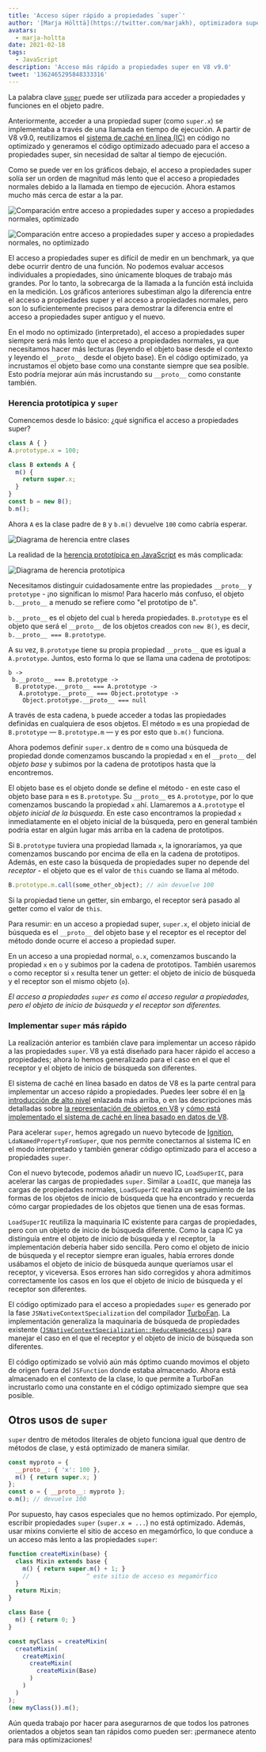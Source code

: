 ```yaml
---
title: 'Acceso súper rápido a propiedades `super`'
author: '[Marja Hölttä](https://twitter.com/marjakh), optimizadora super'
avatars:
  - marja-holtta
date: 2021-02-18
tags:
  - JavaScript
description: 'Acceso más rápido a propiedades super en V8 v9.0'
tweet: '1362465295848333316'
---
```


La palabra clave [`super`](https://developer.mozilla.org/en-US/docs/Web/JavaScript/Reference/Operators/super) puede ser utilizada para acceder a propiedades y funciones en el objeto padre.

Anteriormente, acceder a una propiedad super (como `super.x`) se implementaba a través de una llamada en tiempo de ejecución. A partir de V8 v9.0, reutilizamos el [sistema de caché en línea (IC)](https://mathiasbynens.be/notes/shapes-ics) en código no optimizado y generamos el código optimizado adecuado para el acceso a propiedades super, sin necesidad de saltar al tiempo de ejecución.

<!--truncate-->
Como se puede ver en los gráficos debajo, el acceso a propiedades super solía ser un orden de magnitud más lento que el acceso a propiedades normales debido a la llamada en tiempo de ejecución. Ahora estamos mucho más cerca de estar a la par.

![Comparación entre acceso a propiedades super y acceso a propiedades normales, optimizado](/_img/fast-super/super-opt.svg)

![Comparación entre acceso a propiedades super y acceso a propiedades normales, no optimizado](/_img/fast-super/super-no-opt.svg)

El acceso a propiedades super es difícil de medir en un benchmark, ya que debe ocurrir dentro de una función. No podemos evaluar accesos individuales a propiedades, sino únicamente bloques de trabajo más grandes. Por lo tanto, la sobrecarga de la llamada a la función está incluida en la medición. Los gráficos anteriores subestiman algo la diferencia entre el acceso a propiedades super y el acceso a propiedades normales, pero son lo suficientemente precisos para demostrar la diferencia entre el acceso a propiedades super antiguo y el nuevo.

En el modo no optimizado (interpretado), el acceso a propiedades super siempre será más lento que el acceso a propiedades normales, ya que necesitamos hacer más lecturas (leyendo el objeto base desde el contexto y leyendo el `__proto__` desde el objeto base). En el código optimizado, ya incrustamos el objeto base como una constante siempre que sea posible. Esto podría mejorar aún más incrustando su `__proto__` como constante también.

### Herencia prototípica y `super`

Comencemos desde lo básico: ¿qué significa el acceso a propiedades super?

```javascript
class A { }
A.prototype.x = 100;

class B extends A {
  m() {
    return super.x;
  }
}
const b = new B();
b.m();
```

Ahora `A` es la clase padre de `B` y `b.m()` devuelve `100` como cabría esperar.

![Diagrama de herencia entre clases](/_img/fast-super/inheritance-1.svg)

La realidad de la [herencia prototípica en JavaScript](https://developer.mozilla.org/en-US/docs/Web/JavaScript/Inheritance_and_the_prototype_chain) es más complicada:

![Diagrama de herencia prototípica](/_img/fast-super/inheritance-2.svg)

Necesitamos distinguir cuidadosamente entre las propiedades `__proto__` y `prototype` - ¡no significan lo mismo! Para hacerlo más confuso, el objeto `b.__proto__` a menudo se refiere como "el prototipo de `b`".

`b.__proto__` es el objeto del cual `b` hereda propiedades. `B.prototype` es el objeto que será el `__proto__` de los objetos creados con `new B()`, es decir, `b.__proto__ === B.prototype`.

A su vez, `B.prototype` tiene su propia propiedad `__proto__` que es igual a `A.prototype`. Juntos, esto forma lo que se llama una cadena de prototipos:

```
b ->
 b.__proto__ === B.prototype ->
  B.prototype.__proto__ === A.prototype ->
   A.prototype.__proto__ === Object.prototype ->
    Object.prototype.__proto__ === null
```

A través de esta cadena, `b` puede acceder a todas las propiedades definidas en cualquiera de esos objetos. El método `m` es una propiedad de `B.prototype` — `B.prototype.m` — y es por esto que `b.m()` funciona.

Ahora podemos definir `super.x` dentro de `m` como una búsqueda de propiedad donde comenzamos buscando la propiedad `x` en el `__proto__` del *objeto base* y subimos por la cadena de prototipos hasta que la encontremos.

El objeto base es el objeto donde se define el método - en este caso el objeto base para `m` es `B.prototype`. Su `__proto__` es `A.prototype`, por lo que comenzamos buscando la propiedad `x` ahí. Llamaremos a `A.prototype` el *objeto inicial de la búsqueda*. En este caso encontramos la propiedad `x` inmediatamente en el objeto inicial de la búsqueda, pero en general también podría estar en algún lugar más arriba en la cadena de prototipos.

Si `B.prototype` tuviera una propiedad llamada `x`, la ignoraríamos, ya que comenzamos buscando por encima de ella en la cadena de prototipos. Además, en este caso la búsqueda de propiedades super no depende del *receptor* - el objeto que es el valor de `this` cuando se llama al método.

```javascript
B.prototype.m.call(some_other_object); // aún devuelve 100
```

Si la propiedad tiene un getter, sin embargo, el receptor será pasado al getter como el valor de `this`.

Para resumir: en un acceso a propiedad super, `super.x`, el objeto inicial de búsqueda es el `__proto__` del objeto base y el receptor es el receptor del método donde ocurre el acceso a propiedad super.

En un acceso a una propiedad normal, `o.x`, comenzamos buscando la propiedad `x` en `o` y subimos por la cadena de prototipos. También usaremos `o` como receptor si `x` resulta tener un getter: el objeto de inicio de búsqueda y el receptor son el mismo objeto (`o`).

*El acceso a propiedades `super` es como el acceso regular a propiedades, pero el objeto de inicio de búsqueda y el receptor son diferentes.*

### Implementar `super` más rápido

La realización anterior es también clave para implementar un acceso rápido a las propiedades `super`. V8 ya está diseñado para hacer rápido el acceso a propiedades; ahora lo hemos generalizado para el caso en el que el receptor y el objeto de inicio de búsqueda son diferentes.

El sistema de caché en línea basado en datos de V8 es la parte central para implementar un acceso rápido a propiedades. Puedes leer sobre él en [la introducción de alto nivel](https://mathiasbynens.be/notes/shapes-ics) enlazada más arriba, o en las descripciones más detalladas sobre [la representación de objetos en V8](https://v8.dev/blog/fast-properties) y [cómo está implementado el sistema de caché en línea basado en datos de V8](https://docs.google.com/document/d/1mEhMn7dbaJv68lTAvzJRCQpImQoO6NZa61qRimVeA-k/edit?usp=sharing).

Para acelerar `super`, hemos agregado un nuevo bytecode de [Ignition](https://v8.dev/docs/ignition), `LdaNamedPropertyFromSuper`, que nos permite conectarnos al sistema IC en el modo interpretado y también generar código optimizado para el acceso a propiedades `super`.

Con el nuevo bytecode, podemos añadir un nuevo IC, `LoadSuperIC`, para acelerar las cargas de propiedades `super`. Similar a `LoadIC`, que maneja las cargas de propiedades normales, `LoadSuperIC` realiza un seguimiento de las formas de los objetos de inicio de búsqueda que ha encontrado y recuerda cómo cargar propiedades de los objetos que tienen una de esas formas.

`LoadSuperIC` reutiliza la maquinaria IC existente para cargas de propiedades, pero con un objeto de inicio de búsqueda diferente. Como la capa IC ya distinguía entre el objeto de inicio de búsqueda y el receptor, la implementación debería haber sido sencilla. Pero como el objeto de inicio de búsqueda y el receptor siempre eran iguales, había errores donde usábamos el objeto de inicio de búsqueda aunque queríamos usar el receptor, y viceversa. Esos errores han sido corregidos y ahora admitimos correctamente los casos en los que el objeto de inicio de búsqueda y el receptor son diferentes.

El código optimizado para el acceso a propiedades `super` es generado por la fase `JSNativeContextSpecialization` del compilador [TurboFan](https://v8.dev/docs/turbofan). La implementación generaliza la maquinaria de búsqueda de propiedades existente ([`JSNativeContextSpecialization::ReduceNamedAccess`](https://source.chromium.org/chromium/chromium/src/+/master:v8/src/compiler/js-native-context-specialization.cc;l=1130)) para manejar el caso en el que el receptor y el objeto de inicio de búsqueda son diferentes.

El código optimizado se volvió aún más óptimo cuando movimos el objeto de origen fuera del `JSFunction` donde estaba almacenado. Ahora está almacenado en el contexto de la clase, lo que permite a TurboFan incrustarlo como una constante en el código optimizado siempre que sea posible.

## Otros usos de `super`

`super` dentro de métodos literales de objeto funciona igual que dentro de métodos de clase, y está optimizado de manera similar.

```javascript
const myproto = {
  __proto__: { 'x': 100 },
  m() { return super.x; }
};
const o = { __proto__: myproto };
o.m(); // devuelve 100
```

Por supuesto, hay casos especiales que no hemos optimizado. Por ejemplo, escribir propiedades `super` (`super.x = ...`) no está optimizado. Además, usar mixins convierte el sitio de acceso en megamórfico, lo que conduce a un acceso más lento a las propiedades `super`:

```javascript
function createMixin(base) {
  class Mixin extends base {
    m() { return super.m() + 1; }
    //                ^ este sitio de acceso es megamórfico
  }
  return Mixin;
}

class Base {
  m() { return 0; }
}

const myClass = createMixin(
  createMixin(
    createMixin(
      createMixin(
        createMixin(Base)
      )
    )
  )
);
(new myClass()).m();
```

Aún queda trabajo por hacer para asegurarnos de que todos los patrones orientados a objetos sean tan rápidos como pueden ser: ¡permanece atento para más optimizaciones!
